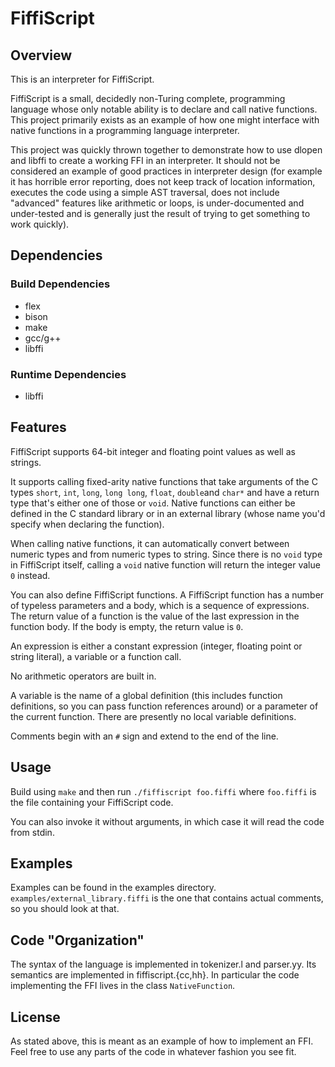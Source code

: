 # FiffiScript
## Overview

This is an interpreter for FiffiScript.

FiffiScript is a small, decidedly non-Turing complete, programming language
whose only notable ability is to declare and call native functions. This
project primarily exists as an example of how one might interface with native
functions in a programming language interpreter.

This project was quickly thrown together to demonstrate how to use dlopen and
libffi to create a working FFI in an interpreter. It should not be considered
an example of good practices in interpreter design (for example it has horrible
error reporting, does not keep track of location information, executes the code
using a simple AST traversal, does not include "advanced" features like
arithmetic or loops, is under-documented and under-tested and is generally just
the result of trying to get something to work quickly).

## Dependencies

### Build Dependencies

* flex
* bison
* make
* gcc/g++
* libffi

### Runtime Dependencies

* libffi

## Features

FiffiScript supports 64-bit integer and floating point values as well as
strings.

It supports calling fixed-arity native functions that take arguments
of the C types `short`, `int`, `long`, `long long`, `float`, `double`and `char*`
and have a return type that's either one of those or `void`.
Native functions can either be defined in the C standard library or in an
external library (whose name you'd specify when declaring the function).

When calling native functions, it can automatically convert between numeric
types and from numeric types to string.
Since there is no `void` type in FiffiScript itself, calling a `void` native
function will return the integer value `0` instead.

You can also define FiffiScript functions. A FiffiScript function has a
number of typeless parameters and a body, which is a sequence of expressions.
The return value of a function is the value of the last expression in the
function body. If the body is empty, the return value is `0`.

An expression is either a constant expression (integer, floating point or
string literal), a variable or a function call.

No arithmetic operators are built in.

A variable is the name of a global definition (this includes function
definitions, so you can pass function references around) or a parameter
of the current function.
There are presently no local variable definitions.

Comments begin with an `#` sign and extend to the end of the line.

## Usage

Build using `make` and then run `./fiffiscript foo.fiffi` where `foo.fiffi` is
the file containing your FiffiScript code.

You can also invoke it without arguments, in which case it will read the code
from stdin.

## Examples

Examples can be found in the examples directory.
`examples/external_library.fiffi` is the one that contains actual comments, so
you should look at that.

## Code "Organization"

The syntax of the language is implemented in tokenizer.l and parser.yy.
Its semantics are implemented in fiffiscript.{cc,hh}.
In particular the code implementing the FFI lives in the class `NativeFunction`.

## License

As stated above, this is meant as an example of how to implement an FFI. Feel
free to use any parts of the code in whatever fashion you see fit.
